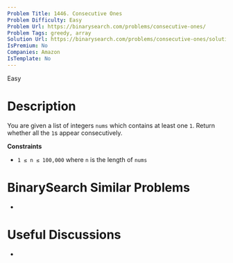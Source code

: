 ```yaml
---
Problem Title: 1446. Consecutive Ones
Problem Difficulty: Easy
Problem Url: https://binarysearch.com/problems/consecutive-ones/
Problem Tags: greedy, array
Solution Url: https://binarysearch.com/problems/consecutive-ones/solutions/
IsPremium: No
Companies: Amazon
IsTemplate: No
---
```


<span style="color: ;">Easy</span>

# Description

You are given a list of integers `nums` which contains at least one `1`. Return whether all the `1`s appear consecutively.

**Constraints**
- `1 ≤ n ≤ 100,000` where `n` is the length of `nums`

# BinarySearch Similar Problems

- []()

# Useful Discussions

- []()
